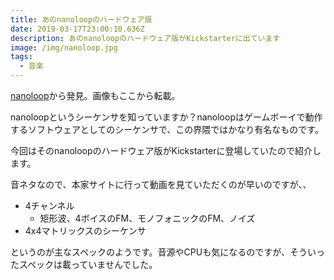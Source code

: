 ```yaml
---
title: あのnanoloopのハードウェア版
date: 2019-03-17T23:00:10.636Z
description: あのnanoloopのハードウェア版がKickstarterに出ています
image: /img/nanoloop.jpg
tags:
  - 音楽
---
```

[nanoloop](https://www.kickstarter.com/projects/734721310/nanoloop)から発見。画像もここから転載。

nanoloopというシーケンサを知っていますか？nanoloopはゲームボーイで動作するソフトウェアとしてのシーケンサで、この界隈ではかなり有名なものです。

今回はそのnanoloopのハードウェア版がKickstarterに登場していたので紹介します。

音ネタなので、本家サイトに行って動画を見ていただくのが早いのですが、、

- 4チャンネル
  - 矩形波、4ボイスのFM、モノフォニックのFM、ノイズ
- 4x4マトリックスのシーケンサ

というのが主なスペックのようです。音源やCPUも気になるのですが、そういったスペックは載っていませんでした。
